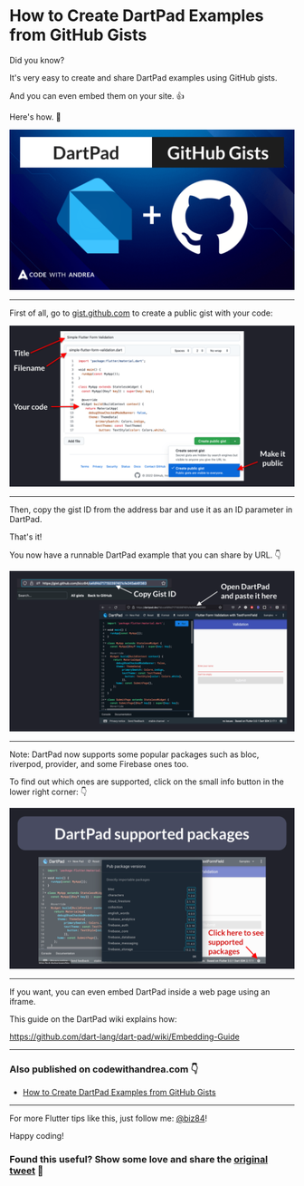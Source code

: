 # How to Create DartPad Examples from GitHub Gists

Did you know?

It's very easy to create and share DartPad examples using GitHub gists.

And you can even embed them on your site. 👍

Here's how. 🧵

![](053.1-dartpad-github-gists.png)

---

First of all, go to [gist.github.com](https://gist.github.com) to create a public gist with your code:

![](053.2-create-gist.png)

---

Then, copy the gist ID from the address bar and use it as an ID parameter in DartPad.

That's it!

You now have a runnable DartPad example that you can share by URL. 👇

![](053.3-dartpad-gist.png)

---

Note: DartPad now supports some popular packages such as bloc, riverpod, provider, and some Firebase ones too.

To find out which ones are supported, click on the small info button in the lower right corner: 👇

![](053.4-dartpad-supported-packages.png)

---

If you want, you can even embed DartPad inside a web page using an iframe.

This guide on the DartPad wiki explains how:

https://github.com/dart-lang/dart-pad/wiki/Embedding-Guide

---

### Also published on codewithandrea.com 👇 

- [How to Create DartPad Examples from GitHub Gists](https://codewithandrea.com/tips/create-dartpad-from-github-gist/)

---

For more Flutter tips like this, just follow me: [@biz84](https://twitter.com/biz84)!

Happy coding!

### Found this useful? Show some love and share the [original tweet](https://twitter.com/biz84/status/1533682331386527745) 🙏